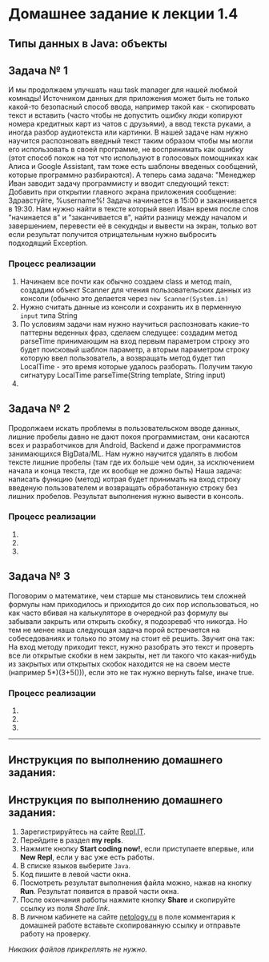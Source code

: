 # Домашнее задание к лекции 1.4	
## Типы данных в Java: объекты

## Задача № 1
И мы продолжаем улучшать наш task manager для нашей любмой комнады!
Источником данных для приложения может быть не только какой-то безопасный способ ввода, например такой как - скопировать текст и вставить (часто чтобы не допустить ошибку люди копируют номера кредитных карт из чатов с друзьями), а ввод текста руками, а иногда разбор аудиотекста или картинки.
В нашей задаче нам нужно научится распозновать введный текст таким образом чтобы мы могли его использовать в своей программе, не воспринимать как ошибку (этот способ похож на тот что используют в голосовых помощниках как Алиса и Google Assistant, там тоже есть шаблоны введеных сообщений, которые программно разбираются).
А теперь сама задача: "Менеджер Иван заводит задачу программисту и вводит следующий текст: Добавить при открытии главного экрана приложения сообщение: Здравстуйте, %username%! Задача начинается в 15:00 и заканчивается в 19:30. Нам нужно найти в тексте который ввел Иван время после слов "начинается в" и "заканчивается в", найти разницу между началом и завершением, перевести её в секуднды и вывести на экран, только вот если результат получится отрицательным нужно выбросить подходящий Exception.     

### Процесс реализации

1. Начинаем все почти как обычно создаем class и метод main, создадим объект Scanner для чтения пользовательских данных из консоли (обычно это делается через `new Scanner(System.in)`
2. Нужно считать данные из консоли и сохранить их в перменную `input` типа String
3. По условиям задачи нам нужно научиться распозновать какие-то паттерны веденных фраз, сделаем следущее: создадим метод parseTime принимающим на вход первым параметром строку это будет поисковый шаблон параметр, а вторым параметром строку которую ввел пользователь, а возвращать метод будет тип LocalTime - это время которые удалось разборать. Получим такую сигнатуру LocalTime parseTime(String template, String input)
4. 

## Задача № 2

Продолжаем искать проблемы в пользовательском вводе данных, лишние пробелы давно не дают покоя программистам, они касаются всех и разработчиков для Android, Backend и даже программистов занимающихся BigData/ML. Нам нужно научится удалять в любом тексте лишние пробелы (там где их больше чем один, за исключением начала и конца текста, где их вообще не дожно быть)
Наша задача: написать функцию (метод) котрая будет принимать на вход строку введеную пользователем и возвращать обработанную строку без лишних пробелов. Результат выполнения нужно вывести в консоль.

### Процесс реализации

1.
2.
3.

## Задача № 3

Поговорим о математике, чем старше мы становились тем сложней формулы нам приходилось и приходится до сих пор использоваться, но как часто вбивая на калькуляторе в очередной раз формулу вы забывали закрыть или открыть скобку, я подозреваб что никогда. Но тем не менее наша следующая задача порой встречается на собеседованиях и только по этому на стоит её решить. Звучит она так: На вход методу приходит текст, нужно разобрать это текст и проверть все ли открытые скобки в нем закрыты, нет ли такого что какая-нибудь из закрытых или открытых скобок находится не на своем месте (например 5*)(3+5())), если это не так нужно вернуть false, иначе true.

### Процесс реализации

1.
2.
3.

---

## Инструкция по выполнению домашнего задания:

## Инструкция по выполнению домашнего задания:

1. Зарегистрируйтесь на сайте [Repl.IT](https://repl.it/).
2. Перейдите в раздел **my repls**.
3. Нажмите кнопку **Start coding now!**, если приступаете впервые, или **New Repl**, если у вас уже есть работы.
4. В списке языков выберите `Java`.
5. Код пишите в левой части окна.
6. Посмотреть результат выполнения файла можно, нажав на кнопку **Run**. Результат появится в правой части окна.
7. После окончания работы нажмите кнопку **Share** и скопируйте ссылку из поля _Share link_.
8. В личном кабинете на сайте [netology.ru](http://netology.ru/) в поле комментария к домашней работе вставьте скопированную ссылку и отправьте работу на проверку.

_Никаких файлов прикреплять не нужно._
